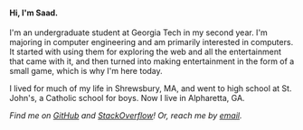 #### Hi, I'm Saad.
I'm an undergraduate student at Georgia Tech in my second year. I'm majoring in computer engineering and am primarily interested in computers. It started with using them for exploring the web and all the entertainment that came with it, and then turned into making entertainment in the form of a small game, which is why I'm here today.

I lived for much of my life in Shrewsbury, MA, and went to high school at St. John's, a Catholic school for boys. Now I live in Alpharetta, GA.

*Find me on [GitHub](https://github.com/Saad-Mufti) and [StackOverflow](https://stackoverflow.com/users/13351293/gorilla-glue)! Or, reach me by [email](mailto:smufti3@gatech.edu).*